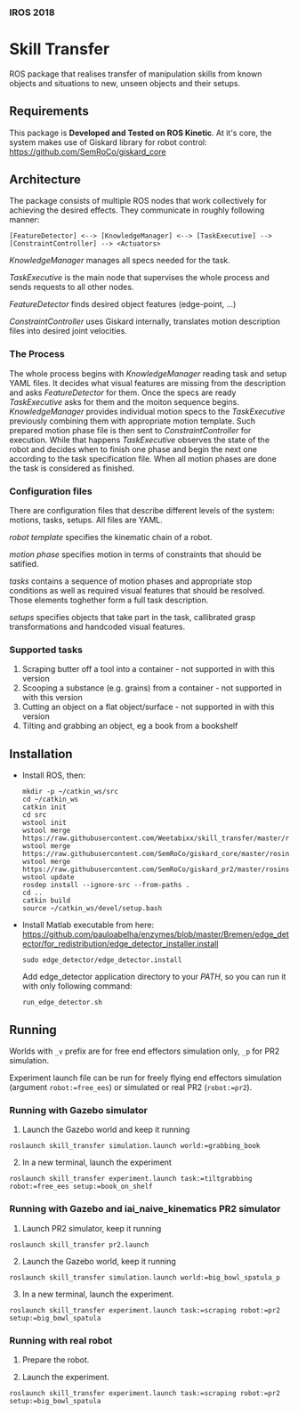 ### IROS 2018
# Skill Transfer

ROS package that realises transfer of manipulation skills from known objects and situations to new, unseen objects and their setups.

## Requirements

This package is **Developed and Tested on ROS Kinetic**.
At it's core, the system makes use of Giskard library for robot control: https://github.com/SemRoCo/giskard_core

## Architecture

The package consists of multiple ROS nodes that work collectively for achieving the desired effects. They communicate in roughly following manner:

```
[FeatureDetector] <--> [KnowledgeManager] <--> [TaskExecutive] --> [ConstraintController] --> <Actuators>
```

*KnowledgeManager* manages all specs needed for the task.

*TaskExecutive* is the main node that supervises the whole process and sends requests to all other nodes.

*FeatureDetector* finds desired object features (edge-point, ...)

*ConstraintController* uses Giskard internally, translates motion description files into desired joint velocities.

### The Process

The whole process begins with *KnowledgeManager* reading task and setup YAML files. It decides what visual features are missing
from the description and asks *FeatureDetector* for them. Once the specs are ready *TaskExecutive* asks for them and the moiton sequence begins. 
*KnowledgeManager* provides individual motion specs to the *TaskExecutive* previously combining them with appropriate motion template.
Such prepared motion phase file is then sent to *ConstraintController* for execution. While that happens *TaskExecutive* observes 
the state of the robot and decides when to finish one phase and begin the next one according to the task specification file.
When all motion phases are done the task is considered as finished.

### Configuration files

There are configuration files that describe different levels of the system: motions, tasks, setups. All files are YAML.

*robot template* specifies the kinematic chain of a robot.

*motion phase* specifies motion in terms of constraints that should be satified.

*tasks* contains a sequence of motion phases and appropriate stop conditions as well as required visual features that should be resolved. Those elements toghether form a full task description.

*setups* specifies objects that take part in the task, callibrated grasp transformations and handcoded visual features.

### Supported tasks

1. Scraping butter off a tool into a container - not supported in with this version
2. Scooping a substance (e.g. grains) from a container - not supported in with this version
3. Cutting an object on a flat object/surface - not supported in with this version
4. Tilting and grabbing an object, eg a book from a bookshelf

## Installation
* Install ROS, then:
  ```
  mkdir -p ~/catkin_ws/src
  cd ~/catkin_ws
  catkin init
  cd src
  wstool init
  wstool merge https://raw.githubusercontent.com/Weetabixx/skill_transfer/master/rosinstall/catkin.rosinstall
  wstool merge https://raw.githubusercontent.com/SemRoCo/giskard_core/master/rosinstall/catkin.rosinstall
  wstool merge https://raw.githubusercontent.com/SemRoCo/giskard_pr2/master/rosinstall/catkin_indigo.rosinstall
  wstool update
  rosdep install --ignore-src --from-paths .
  cd ..
  catkin build
  source ~/catkin_ws/devel/setup.bash  
  ```
* Install Matlab executable from here:
  https://github.com/pauloabelha/enzymes/blob/master/Bremen/edge_detector/for_redistribution/edge_detector_installer.install
  ```
  sudo edge_detector/edge_detector.install
  ```
  Add edge_detector application directory to your *PATH*, so you can run it with only following command:
  ```
  run_edge_detector.sh
  ```

## Running

Worlds with `_v` prefix are for free end effectors simulation only, `_p` for PR2 simulation.

Experiment launch file can be run for freely flying end effectors simulation (argument `robot:=free_ees`) or simulated or real PR2 (`robot:=pr2`).

### Running with Gazebo simulator

1. Launch the Gazebo world and keep it running
  ```
  roslaunch skill_transfer simulation.launch world:=grabbing_book
  ```

2. In a new terminal, launch the experiment
  ```
  roslaunch skill_transfer experiment.launch task:=tiltgrabbing robot:=free_ees setup:=book_on_shelf
  ```

### Running with Gazebo and iai_naive_kinematics PR2 simulator

1. Launch PR2 simulator, keep it running
  ```
  roslaunch skill_transfer pr2.launch
  ```
2. Launch the Gazebo world, keep it running
  ```
  roslaunch skill_transfer simulation.launch world:=big_bowl_spatula_p
  ```

3. In a new terminal, launch the experiment.
  ```
  roslaunch skill_transfer experiment.launch task:=scraping robot:=pr2 setup:=big_bowl_spatula
  ```

### Running with real robot

1. Prepare the robot.

2. Launch the experiment.
  ```
  roslaunch skill_transfer experiment.launch task:=scraping robot:=pr2 setup:=big_bowl_spatula
  ```
